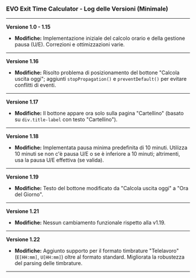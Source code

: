 ### **EVO Exit Time Calculator - Log delle Versioni (Minimale)**

---

**Versione 1.0 - 1.15**
* **Modifiche:** Implementazione iniziale del calcolo orario e della gestione pausa (U/E). Correzioni e ottimizzazioni varie.

---

**Versione 1.16**
* **Modifiche:** Risolto problema di posizionamento del bottone "Calcola uscita oggi"; aggiunti `stopPropagation()` e `preventDefault()` per evitare conflitti di eventi.

---

**Versione 1.17**
* **Modifiche:** Il bottone appare ora solo sulla pagina "Cartellino" (basato su `div.title-label` con testo "Cartellino").

---

**Versione 1.18**
* **Modifiche:** Implementata pausa minima predefinita di 10 minuti. Utilizza 10 minuti se non c'è pausa U/E o se è inferiore a 10 minuti; altrimenti, usa la pausa U/E effettiva (se valida).

---

**Versione 1.19**
* **Modifiche:** Testo del bottone modificato da "Calcola uscita oggi" a "Ora del Giorno".

---

**Versione 1.21**
* **Modifiche:** Nessun cambiamento funzionale rispetto alla v1.19.

---

**Versione 1.22**
* **Modifiche:** Aggiunto supporto per il formato timbrature "Telelavoro" (`E[HH:mm]`, `U[HH:mm]`) oltre al formato standard. Migliorata la robustezza del parsing delle timbrature.

---
